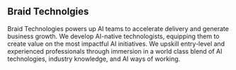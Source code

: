 ## Braid Technolgies ##

Braid Technologies powers up AI teams to accelerate delivery and generate business growth. We develop AI-native technologists, equipping them to create value on the most impactful AI initiatives. We upskill entry-level and experienced professionals through immersion in a world class blend of AI technologies, industry knowledge, and AI ways of working.
